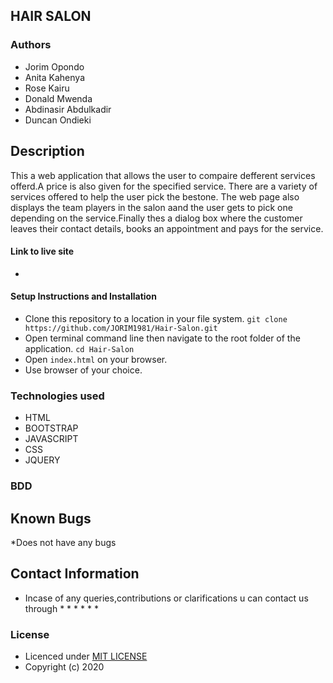 ## HAIR SALON

### Authors

* Jorim Opondo
* Anita Kahenya
* Rose Kairu
* Donald Mwenda
* Abdinasir Abdulkadir
* Duncan Ondieki

## Description

This a web application that allows the user to compaire defferent
services offerd.A price is also given for the specified service.
There are a variety of services offered to help the user pick the bestone.
The web page also displays the team players in the salon aand the user gets to pick
one depending on the service.Finally thes a dialog box where the customer leaves their contact details,
books an appointment and pays for the service.

#### Link to live site
* 

#### Setup Instructions and Installation

* Clone this repository to a location in your file system.
`git clone https://github.com/JORIM1981/Hair-Salon.git`
* Open terminal command line then navigate to the root folder of the application.
`cd Hair-Salon`
* Open `index.html` on your browser.
* Use browser of your choice.

### Technologies used

* HTML
* BOOTSTRAP
* JAVASCRIPT
* CSS
* JQUERY

### BDD

## Known Bugs
*Does not have any bugs

## Contact Information
 * Incase of any queries,contributions or clarifications u can contact us through
   *
   *
   *
   *
   *
   *
 ### License
 
  * Licenced under [MIT LICENSE](LICENSE)
  * Copyright (c) 2020


